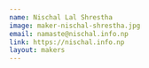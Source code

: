 ```yaml
---
name: Nischal Lal Shrestha
image: maker-nischal-shrestha.jpg
email: namaste@nischal.info.np
link: https://nischal.info.np
layout: makers
---
```

